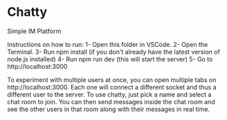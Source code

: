 # Chatty
Simple IM Platform

Instructions on how to run:
1- Open this folder in VSCode.
2- Open the Terminal.
3- Run npm install (if you don't already have the latest version of node.js installed)
4- Run npm run dev (this will start the server)
5- Go to http://localhost:3000

To experiment with multiple users at once, you can open multiple tabs on http://localhost:3000. Each one will connect a different socket and thus a different user to the server. To use chatty, just pick a name and select a chat room to join. You can then send messages inside the chat room and see the other users in that room along with their messages in real time.

